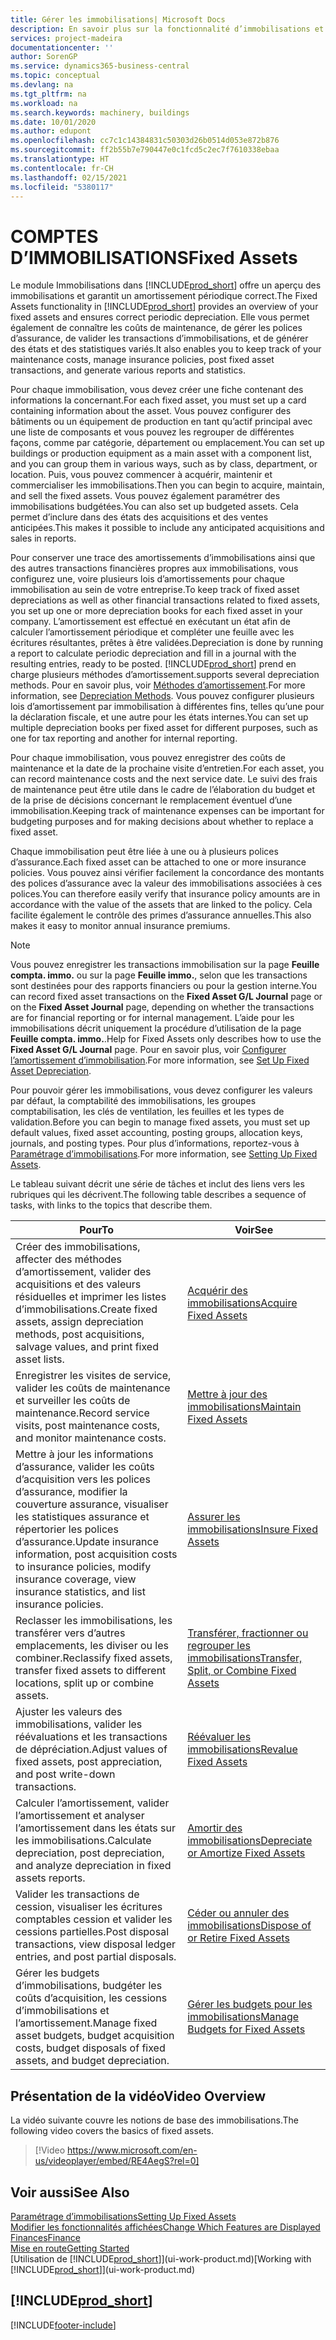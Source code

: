 ```yaml
---
title: Gérer les immobilisations| Microsoft Docs
description: En savoir plus sur la fonctionnalité d’immobilisations et afficher un aperçu de l’utilisation des immobilisations.
services: project-madeira
documentationcenter: ''
author: SorenGP
ms.service: dynamics365-business-central
ms.topic: conceptual
ms.devlang: na
ms.tgt_pltfrm: na
ms.workload: na
ms.search.keywords: machinery, buildings
ms.date: 10/01/2020
ms.author: edupont
ms.openlocfilehash: cc7c1c14384831c50303d26b0514d053e872b876
ms.sourcegitcommit: ff2b55b7e790447e0c1fcd5c2ec7f7610338ebaa
ms.translationtype: HT
ms.contentlocale: fr-CH
ms.lasthandoff: 02/15/2021
ms.locfileid: "5380117"
---
```

# <a name="fixed-assets"></a><span data-ttu-id="196c9-103">COMPTES D’IMMOBILISATIONS</span><span class="sxs-lookup"><span data-stu-id="196c9-103">Fixed Assets</span></span>
<span data-ttu-id="196c9-104">Le module Immobilisations dans [!INCLUDE[prod_short](includes/prod_short.md)] offre un aperçu des immobilisations et garantit un amortissement périodique correct.</span><span class="sxs-lookup"><span data-stu-id="196c9-104">The Fixed Assets functionality in [!INCLUDE[prod_short](includes/prod_short.md)] provides an overview of your fixed assets and ensures correct periodic depreciation.</span></span> <span data-ttu-id="196c9-105">Elle vous permet également de connaître les coûts de maintenance, de gérer les polices d’assurance, de valider les transactions d’immobilisations, et de générer des états et des statistiques variés.</span><span class="sxs-lookup"><span data-stu-id="196c9-105">It also enables you to keep track of your maintenance costs, manage insurance policies, post fixed asset transactions, and generate various reports and statistics.</span></span>

<span data-ttu-id="196c9-106">Pour chaque immobilisation, vous devez créer une fiche contenant des informations la concernant.</span><span class="sxs-lookup"><span data-stu-id="196c9-106">For each fixed asset, you must set up a card containing information about the asset.</span></span> <span data-ttu-id="196c9-107">Vous pouvez configurer des bâtiments ou un équipement de production en tant qu’actif principal avec une liste de composants et vous pouvez les regrouper de différentes façons, comme par catégorie, département ou emplacement.</span><span class="sxs-lookup"><span data-stu-id="196c9-107">You can set up buildings or production equipment as a main asset with a component list, and you can group them in various ways, such as by class, department, or location.</span></span> <span data-ttu-id="196c9-108">Puis, vous pouvez commencer à acquérir, maintenir et commercialiser les immobilisations.</span><span class="sxs-lookup"><span data-stu-id="196c9-108">Then you can begin to acquire, maintain, and sell the fixed assets.</span></span> <span data-ttu-id="196c9-109">Vous pouvez également paramétrer des immobilisations budgétées.</span><span class="sxs-lookup"><span data-stu-id="196c9-109">You can also set up budgeted assets.</span></span> <span data-ttu-id="196c9-110">Cela permet d’inclure dans des états des acquisitions et des ventes anticipées.</span><span class="sxs-lookup"><span data-stu-id="196c9-110">This makes it possible to include any anticipated acquisitions and sales in reports.</span></span>

<span data-ttu-id="196c9-111">Pour conserver une trace des amortissements d’immobilisations ainsi que des autres transactions financières propres aux immobilisations, vous configurez une, voire plusieurs lois d’amortissements pour chaque immobilisation au sein de votre entreprise.</span><span class="sxs-lookup"><span data-stu-id="196c9-111">To keep track of fixed asset depreciations as well as other financial transactions related to fixed assets, you set up one or more depreciation books for each fixed asset in your company.</span></span> <span data-ttu-id="196c9-112">L’amortissement est effectué en exécutant un état afin de calculer l’amortissement périodique et compléter une feuille avec les écritures résultantes, prêtes à être validées.</span><span class="sxs-lookup"><span data-stu-id="196c9-112">Depreciation is done by running a report to calculate periodic depreciation and fill in a journal with the resulting entries, ready to be posted.</span></span> [!INCLUDE[prod_short](includes/prod_short.md)] <span data-ttu-id="196c9-113">prend en charge plusieurs méthodes d’amortissement.</span><span class="sxs-lookup"><span data-stu-id="196c9-113">supports several depreciation methods.</span></span> <span data-ttu-id="196c9-114">Pour en savoir plus, voir [Méthodes d’amortissement](fa-depreciation-methods.md).</span><span class="sxs-lookup"><span data-stu-id="196c9-114">For more information, see [Depreciation Methods](fa-depreciation-methods.md).</span></span> <span data-ttu-id="196c9-115">Vous pouvez configurer plusieurs lois d’amortissement par immobilisation à différentes fins, telles qu’une pour la déclaration fiscale, et une autre pour les états internes.</span><span class="sxs-lookup"><span data-stu-id="196c9-115">You can set up multiple depreciation books per fixed asset for different purposes, such as one for tax reporting and another for internal reporting.</span></span>

<span data-ttu-id="196c9-116">Pour chaque immobilisation, vous pouvez enregistrer des coûts de maintenance et la date de la prochaine visite d’entretien.</span><span class="sxs-lookup"><span data-stu-id="196c9-116">For each asset, you can record maintenance costs and the next service date.</span></span> <span data-ttu-id="196c9-117">Le suivi des frais de maintenance peut être utile dans le cadre de l’élaboration du budget et de la prise de décisions concernant le remplacement éventuel d’une immobilisation.</span><span class="sxs-lookup"><span data-stu-id="196c9-117">Keeping track of maintenance expenses can be important for budgeting purposes and for making decisions about whether to replace a fixed asset.</span></span>

<span data-ttu-id="196c9-118">Chaque immobilisation peut être liée à une ou à plusieurs polices d’assurance.</span><span class="sxs-lookup"><span data-stu-id="196c9-118">Each fixed asset can be attached to one or more insurance policies.</span></span> <span data-ttu-id="196c9-119">Vous pouvez ainsi vérifier facilement la concordance des montants des polices d’assurance avec la valeur des immobilisations associées à ces polices.</span><span class="sxs-lookup"><span data-stu-id="196c9-119">You can therefore easily verify that insurance policy amounts are in accordance with the value of the assets that are linked to the policy.</span></span> <span data-ttu-id="196c9-120">Cela facilite également le contrôle des primes d’assurance annuelles.</span><span class="sxs-lookup"><span data-stu-id="196c9-120">This also makes it easy to monitor annual insurance premiums.</span></span>

> [!NOTE]  
>   <span data-ttu-id="196c9-121">Vous pouvez enregistrer les transactions immobilisation sur la page **Feuille compta. immo.** ou sur la page **Feuille immo.**, selon que les transactions sont destinées pour des rapports financiers ou pour la gestion interne.</span><span class="sxs-lookup"><span data-stu-id="196c9-121">You can record fixed asset transactions on the **Fixed Asset G/L Journal** page or on the **Fixed Asset Journal** page, depending on whether the transactions are for financial reporting or for internal management.</span></span> <span data-ttu-id="196c9-122">L’aide pour les immobilisations décrit uniquement la procédure d’utilisation de la page **Feuille compta. immo.**.</span><span class="sxs-lookup"><span data-stu-id="196c9-122">Help for Fixed Assets only describes how to use the **Fixed Asset G/L Journal** page.</span></span> <span data-ttu-id="196c9-123">Pour en savoir plus, voir [Configurer l’amortissement d’immobilisation](fa-how-setup-depreciation.md).</span><span class="sxs-lookup"><span data-stu-id="196c9-123">For more information, see [Set Up Fixed Asset Depreciation](fa-how-setup-depreciation.md).</span></span>

<span data-ttu-id="196c9-124">Pour pouvoir gérer les immobilisations, vous devez configurer les valeurs par défaut, la comptabilité des immobilisations, les groupes comptabilisation, les clés de ventilation, les feuilles et les types de validation.</span><span class="sxs-lookup"><span data-stu-id="196c9-124">Before you can begin to manage fixed assets, you must set up default values, fixed asset accounting, posting groups, allocation keys, journals, and posting types.</span></span> <span data-ttu-id="196c9-125">Pour plus d’informations, reportez-vous à [Paramétrage d’immobilisations](fa-setup.md).</span><span class="sxs-lookup"><span data-stu-id="196c9-125">For more information, see [Setting Up Fixed Assets](fa-setup.md).</span></span>

<span data-ttu-id="196c9-126">Le tableau suivant décrit une série de tâches et inclut des liens vers les rubriques qui les décrivent.</span><span class="sxs-lookup"><span data-stu-id="196c9-126">The following table describes a sequence of tasks, with links to the topics that describe them.</span></span>

| <span data-ttu-id="196c9-127">Pour</span><span class="sxs-lookup"><span data-stu-id="196c9-127">To</span></span> | <span data-ttu-id="196c9-128">Voir</span><span class="sxs-lookup"><span data-stu-id="196c9-128">See</span></span> |
| --- | --- |
| <span data-ttu-id="196c9-129">Créer des immobilisations, affecter des méthodes d’amortissement, valider des acquisitions et des valeurs résiduelles et imprimer les listes d’immobilisations.</span><span class="sxs-lookup"><span data-stu-id="196c9-129">Create fixed assets, assign depreciation methods, post acquisitions, salvage values, and print fixed asset lists.</span></span> |[<span data-ttu-id="196c9-130">Acquérir des immobilisations</span><span class="sxs-lookup"><span data-stu-id="196c9-130">Acquire Fixed Assets</span></span>](fa-how-acquire.md) |
| <span data-ttu-id="196c9-131">Enregistrer les visites de service, valider les coûts de maintenance et surveiller les coûts de maintenance.</span><span class="sxs-lookup"><span data-stu-id="196c9-131">Record service visits, post maintenance costs, and monitor maintenance costs.</span></span> |[<span data-ttu-id="196c9-132">Mettre à jour des immobilisations</span><span class="sxs-lookup"><span data-stu-id="196c9-132">Maintain Fixed Assets</span></span>](fa-how-maintain.md) |
| <span data-ttu-id="196c9-133">Mettre à jour les informations d’assurance, valider les coûts d’acquisition vers les polices d’assurance, modifier la couverture assurance, visualiser les statistiques assurance et répertorier les polices d’assurance.</span><span class="sxs-lookup"><span data-stu-id="196c9-133">Update insurance information, post acquisition costs to insurance policies, modify insurance coverage, view insurance statistics, and list insurance policies.</span></span> |[<span data-ttu-id="196c9-134">Assurer les immobilisations</span><span class="sxs-lookup"><span data-stu-id="196c9-134">Insure Fixed Assets</span></span>](fa-how-insure.md) |
| <span data-ttu-id="196c9-135">Reclasser les immobilisations, les transférer vers d’autres emplacements, les diviser ou les combiner.</span><span class="sxs-lookup"><span data-stu-id="196c9-135">Reclassify fixed assets, transfer fixed assets to different locations, split up or combine assets.</span></span> |[<span data-ttu-id="196c9-136">Transférer, fractionner ou regrouper les immobilisations</span><span class="sxs-lookup"><span data-stu-id="196c9-136">Transfer, Split, or Combine Fixed Assets</span></span>](fa-how-trans-split-combine.md) |
| <span data-ttu-id="196c9-137">Ajuster les valeurs des immobilisations, valider les réévaluations et les transactions de dépréciation.</span><span class="sxs-lookup"><span data-stu-id="196c9-137">Adjust values of fixed assets, post appreciation, and post write-down transactions.</span></span> |[<span data-ttu-id="196c9-138">Réévaluer les immobilisations</span><span class="sxs-lookup"><span data-stu-id="196c9-138">Revalue Fixed Assets</span></span>](fa-how-revalue.md) |
| <span data-ttu-id="196c9-139">Calculer l’amortissement, valider l’amortissement et analyser l’amortissement dans les états sur les immobilisations.</span><span class="sxs-lookup"><span data-stu-id="196c9-139">Calculate depreciation, post depreciation, and  analyze depreciation in fixed assets reports.</span></span> |[<span data-ttu-id="196c9-140">Amortir des immobilisations</span><span class="sxs-lookup"><span data-stu-id="196c9-140">Depreciate or Amortize Fixed Assets</span></span>](fa-how-depreciate-amortize.md) |
| <span data-ttu-id="196c9-141">Valider les transactions de cession, visualiser les écritures comptables cession et valider les cessions partielles.</span><span class="sxs-lookup"><span data-stu-id="196c9-141">Post disposal transactions, view disposal ledger entries, and post partial disposals.</span></span> |[<span data-ttu-id="196c9-142">Céder ou annuler des immobilisations</span><span class="sxs-lookup"><span data-stu-id="196c9-142">Dispose of or Retire Fixed Assets</span></span>](fa-how-dispose-retire.md) |
| <span data-ttu-id="196c9-143">Gérer les budgets d’immobilisations, budgéter les coûts d’acquisition, les cessions d’immobilisations et l’amortissement.</span><span class="sxs-lookup"><span data-stu-id="196c9-143">Manage fixed asset budgets, budget acquisition costs, budget disposals of fixed assets, and budget depreciation.</span></span> |[<span data-ttu-id="196c9-144">Gérer les budgets pour les immobilisations</span><span class="sxs-lookup"><span data-stu-id="196c9-144">Manage Budgets for Fixed Assets</span></span>](fa-how-manage-budgets.md) |

## <a name="video-overview"></a><span data-ttu-id="196c9-145">Présentation de la vidéo</span><span class="sxs-lookup"><span data-stu-id="196c9-145">Video Overview</span></span>
<span data-ttu-id="196c9-146">La vidéo suivante couvre les notions de base des immobilisations.</span><span class="sxs-lookup"><span data-stu-id="196c9-146">The following video covers the basics of fixed assets.</span></span>

> [!Video https://www.microsoft.com/en-us/videoplayer/embed/RE4AegS?rel=0]

## <a name="see-also"></a><span data-ttu-id="196c9-147">Voir aussi</span><span class="sxs-lookup"><span data-stu-id="196c9-147">See Also</span></span>
[<span data-ttu-id="196c9-148">Paramétrage d’immobilisations</span><span class="sxs-lookup"><span data-stu-id="196c9-148">Setting Up Fixed Assets</span></span>](fa-setup.md)  
[<span data-ttu-id="196c9-149">Modifier les fonctionnalités affichées</span><span class="sxs-lookup"><span data-stu-id="196c9-149">Change Which Features are Displayed</span></span>](ui-experiences.md)  
[<span data-ttu-id="196c9-150">Finances</span><span class="sxs-lookup"><span data-stu-id="196c9-150">Finance</span></span>](finance.md)  
[<span data-ttu-id="196c9-151">Mise en route</span><span class="sxs-lookup"><span data-stu-id="196c9-151">Getting Started</span></span>](product-get-started.md)  
<span data-ttu-id="196c9-152">[Utilisation de [!INCLUDE[prod_short](includes/prod_short.md)]](ui-work-product.md)</span><span class="sxs-lookup"><span data-stu-id="196c9-152">[Working with [!INCLUDE[prod_short](includes/prod_short.md)]](ui-work-product.md)</span></span>

## [!INCLUDE[prod_short](includes/free_trial_md.md)]  
 


[!INCLUDE[footer-include](includes/footer-banner.md)]